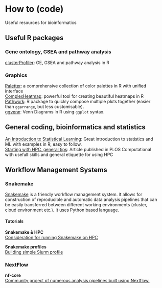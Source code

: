 # How to (code)  
Useful resources for bioinformatics  

## Useful R packages  

### Gene ontology, GSEA and pathway analysis 
[clusterProfiler](https://bioconductor.org/packages/release/bioc/html/clusterProfiler.html): GE, GSEA and pathway analysis in R  


### Graphics
[Paletter](https://github.com/EmilHvitfeldt/paletteer): a comprehensive collection of color palettes in R with unified interface  
[ComplexHeatmap](https://www.bioconductor.org/packages/release/bioc/html/ComplexHeatmap.html): powerful tool for creating beautiful heatmaps in R  
[Pathwork](https://patchwork.data-imaginist.com): R package to quickly compose multiple plots together (easier than `ggarrange`, but less customisable).   
[ggvenn](https://github.com/yanlinlin82/ggvenn): Venn Diagrams in R using `ggplot` syntax.  

## General coding, bioinformatics and statistics  
[An Introduction to Statistical Learning](https://www.statlearning.com): Great introduction to statistics and ML with examples in R, easy to follow.  
[Starting with HPC, general tips](https://journals.plos.org/ploscompbiol/article?id=10.1371/journal.pcbi.1009207): Article published in PLOS Computational with usefull skills and general etiquette for using HPC  

## Workflow Management Systems

### Snakemake  
[Snakemake](https://snakemake.readthedocs.io/en/stable/) is a friendly workflow management system. 
It allows for construction of reproducible and automatic data analysis pipelines that can be easily
transferred between different working environments (cluster, cloud environment etc.). It uses Python 
based language.   

#### Tutorials  

**Snakemake & HPC**  
[Consideration for running Snakemake on HPC](https://www.sichong.site/2019/10/17/how-to-run-snakemake-pipeline-on-hpc/)

**Snakemake profiles**   
[Building simple Slurm profile](https://www.sichong.site/2020/02/25/snakemake-and-slurm-how-to-manage-workflow-with-resource-constraint-on-hpc/)  

### NextFlow

**nf-core**  
[Community project of numerous analysis pipelines built using Nextflow.](https://github.com/nf-core)  

